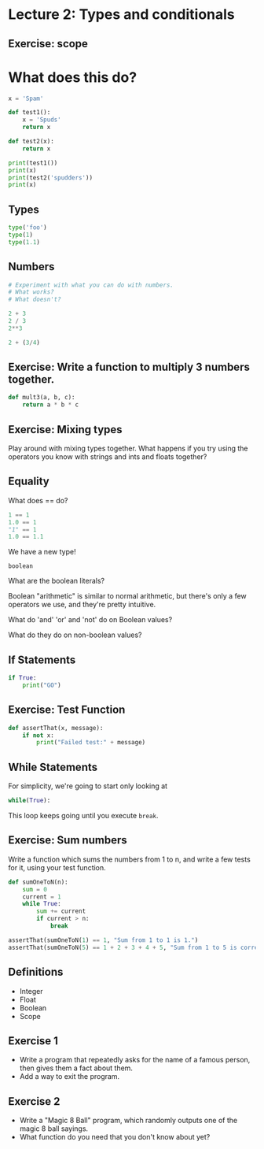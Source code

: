 # Lecture 2: Types and conditionals

## Exercise: scope

# What does this do?

```python
x = 'Spam'

def test1():
    x = 'Spuds'
    return x

def test2(x):
    return x

print(test1())
print(x)
print(test2('spudders'))
print(x)
```

## Types

```python
type('foo')
type(1)
type(1.1)
```

## Numbers

```python
# Experiment with what you can do with numbers.
# What works?
# What doesn't?

2 + 3
2 / 3
2**3

2 + (3/4)
```

## Exercise: Write a function to multiply 3 numbers together.

```python
def mult3(a, b, c):
    return a * b * c
```

## Exercise: Mixing types

Play around with mixing types together. What happens if you try using the operators you know with strings and ints and floats together?

## Equality

What does == do?

```python
1 == 1
1.0 == 1
"1" == 1
1.0 == 1.1
```

We have a new type!

`boolean`

What are the boolean literals?

Boolean "arithmetic" is similar to normal arithmetic, but there's only a few operators we use, and they're pretty intuitive.

What do 'and' 'or' and 'not' do on Boolean values?

What do they do on non-boolean values?

## If Statements

```python
if True:
    print("GO")
```

## Exercise: Test Function

```python
def assertThat(x, message):
    if not x:
        print("Failed test:" + message)
```

## While Statements

For simplicity, we're going to start only looking at

```python
while(True):
```

This loop keeps going until you execute `break`.

## Exercise: Sum numbers

Write a function which sums the numbers from 1 to n, and write a few tests for it, using your test function.

```python
def sumOneToN(n):
    sum = 0
    current = 1
    while True:
        sum += current
        if current > n:
            break

assertThat(sumOneToN(1) == 1, "Sum from 1 to 1 is 1.")
assertThat(sumOneToN(5) == 1 + 2 + 3 + 4 + 5, "Sum from 1 to 5 is correct.")
```

## Definitions

- Integer
- Float
- Boolean
- Scope

## Exercise 1

- Write a program that repeatedly asks for the name of a famous person, then gives them a fact about them.
- Add a way to exit the program.

## Exercise 2

- Write a "Magic 8 Ball" program, which randomly outputs one of the magic 8 ball sayings.
- What function do you need that you don't know about yet?
